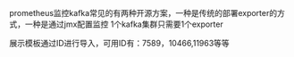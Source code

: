 
prometheus监控kafka常见的有两种开源方案，一种是传统的部署exporter的方式，一种是通过jmx配置监控
1个kafka集群只需要1个exporter

展示模板通过ID进行导入，可用ID有：7589，10466,11963等等


